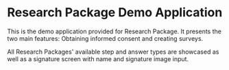 # Research Package Demo Application

This is the demo application provided for Research Package. It presents the two main features: Obtaining informed consent and creating surveys.

All Research Packages' available step and answer types are showcased as well as a signature screen with name and signature image input.


